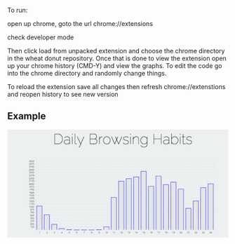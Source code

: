 To run:

open up chrome, goto the url chrome://extensions

check developer mode

Then click load from unpacked extension and choose the chrome directory in the wheat donut repository. Once that is done to view the extension open up your chrome history (CMD-Y)
and view the graphs. To edit the code go into the chrome directory and randomly change things.

To reload the extension save all changes then refresh chrome://extenstions and reopen history to see new version

Example
---------

![grapg](readsme/Screen.png "Look-see")
